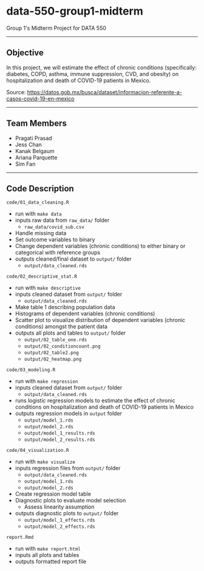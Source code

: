 # data-550-group1-midterm

Group 1's Midterm Project for DATA 550 

------------------------------------------------------------------------

## Objective

In this project, we will estimate the effect of chronic conditions (specifically: diabetes, COPD, asthma, immune suppression, CVD, and obesity) on hospitalization and death of COVID-19 patients in Mexico. 

Source: https://datos.gob.mx/busca/dataset/informacion-referente-a-casos-covid-19-en-mexico

------------------------------------------------------------------------

## Team Members

 - Pragati Prasad
 - Jess Chan
 - Kanak Belgaum
 - Ariana Parquette
 - Sim Fan

------------------------------------------------------------------------

## Code Description

`code/01_data_cleaning.R`

  - run with `make data`
  - inputs raw data from `raw_data/` folder
    - `raw_data/covid_sub.csv`
  - Handle missing data
  - Set outcome variables to binary
  - Change dependent variables (chronic conditions) to either binary or categorical with reference groups 
  - outputs cleaned/final dataset to `output/` folder
    - `output/data_cleaned.rds`
    

`code/02_descriptive_stat.R`

  - run with `make descriptive`
  - inputs cleaned dataset from `output/` folder
    - `output/data_cleaned.rds`
  - Make table 1 describing population data
  - Histograms of dependent variables (chronic conditions)
  - Scatter plot to visualize distribution of dependent variables (chronic conditions) amongst the patient data
  - outputs all plots and tables to `output/` folder
    - `output/02_table_one.rds` 
    - `output/02_conditioncount.png` 
    - `output/02_table2.png` 
    - `output/02_heatmap.png`

`code/03_modeling.R`

  - run with `make regression`
  - inputs cleaned dataset from `output/` folder
    - `output/data_cleaned.rds`
  - runs logistic regression models to estimate the effect of chronic conditions on hospitalization and death of COVID-19 patients in Mexico
  - outputs regression models in `output` folder
    - `output/model_1.rds` 
    - `output/model_2.rds` 
    - `output/model_1_results.rds` 
    - `output/model_2_results.rds`

`code/04_visualization.R`

  - run with `make visualize`
  - inputs regression files from `output/` folder
    - `output/data_cleaned.rds` 
    - `output/model_1.rds` 
    - `output/model_2.rds`
  - Create regression model table
  - Diagnostic plots to evaluate model selection
    - Assess linearity assumption
  - outputs diagnostic plots to `output/` folder
    - `output/model_1_effects.rds` 
    - `output/model_2_effects.rds`

`report.Rmd`

  - run with `make report.html`
  - inputs all plots and tables
  - outputs formatted report file

  



